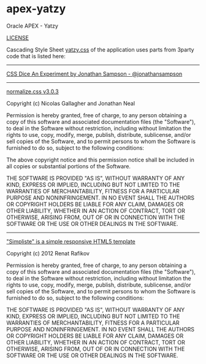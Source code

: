 # apex-yatzy
Oracle APEX - Yatzy

[LICENSE](https://github.com/jariolaine/apex-yatzy/blob/master/LICENSE)

Cascading Style Sheet [yatzy.css](https://github.com/jariolaine/apex-yatzy/blob/master/css/yatzy.css) of the application uses parts from 3party code that is listed here:

---

[CSS Dice An Experiment by Jonathan Sampson - @jonathansampson](http://sampsonblog.com/289/of-dice-dabblet-and-css)

---

[normalize.css v3.0.3](https://github.com/necolas/normalize.css)

Copyright (c) Nicolas Gallagher and Jonathan Neal

Permission is hereby granted, free of charge, to any person obtaining a copy of this software and associated documentation files (the "Software"), to deal in the Software without restriction, including without limitation the rights to use, copy, modify, merge, publish, distribute, sublicense, and/or sell copies of the Software, and to permit persons to whom the Software is furnished to do so, subject to the following conditions:

The above copyright notice and this permission notice shall be included in all copies or substantial portions of the Software.

THE SOFTWARE IS PROVIDED "AS IS", WITHOUT WARRANTY OF ANY KIND, EXPRESS OR IMPLIED, INCLUDING BUT NOT LIMITED TO THE WARRANTIES OF MERCHANTABILITY, FITNESS FOR A PARTICULAR PURPOSE AND NONINFRINGEMENT. IN NO EVENT SHALL THE AUTHORS OR COPYRIGHT HOLDERS BE LIABLE FOR ANY CLAIM, DAMAGES OR OTHER LIABILITY, WHETHER IN AN ACTION OF CONTRACT, TORT OR OTHERWISE, ARISING FROM, OUT OF OR IN CONNECTION WITH THE SOFTWARE OR THE USE OR OTHER DEALINGS IN THE SOFTWARE.

---

["Simpliste" is a simple responsive HTML5 template](http://cssr.ru/simpliste/)

Copyright (c) 2012 Renat Rafikov

Permission is hereby granted, free of charge, to any person obtaining a copy of this software and associated documentation files (the "Software"), to deal in the Software without restriction, including without limitation the rights to use, copy, modify, merge, publish, distribute, sublicense, and/or sell copies of the Software, and to permit persons to whom the Software is furnished to do so, subject to the following conditions:

THE SOFTWARE IS PROVIDED "AS IS", WITHOUT WARRANTY OF ANY KIND, EXPRESS OR IMPLIED, INCLUDING BUT NOT LIMITED TO THE WARRANTIES OF MERCHANTABILITY, FITNESS FOR A PARTICULAR PURPOSE AND NONINFRINGEMENT. IN NO EVENT SHALL THE AUTHORS OR COPYRIGHT HOLDERS BE LIABLE FOR ANY CLAIM, DAMAGES OR OTHER LIABILITY, WHETHER IN AN ACTION OF CONTRACT, TORT OR OTHERWISE, ARISING FROM, OUT OF OR IN CONNECTION WITH THE SOFTWARE OR THE USE OR OTHER DEALINGS IN THE SOFTWARE.

